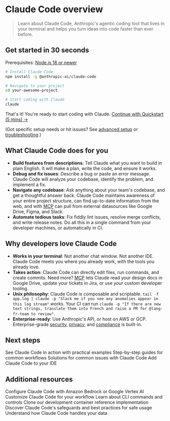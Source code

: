 # Claude Code overview

> Learn about Claude Code, Anthropic's agentic coding tool that lives in your terminal and helps you turn ideas into code faster than ever before.

## Get started in 30 seconds

Prerequisites: [Node.js 18 or newer](https://nodejs.org/en/download/)

```bash
# Install Claude Code
npm install -g @anthropic-ai/claude-code

# Navigate to your project
cd your-awesome-project

# Start coding with Claude
claude
```

That's it! You're ready to start coding with Claude. [Continue with Quickstart (5 mins) →](/en/docs/claude-code/quickstart)

(Got specific setup needs or hit issues? See [advanced setup](/en/docs/claude-code/setup) or [troubleshooting](/en/docs/claude-code/troubleshooting).)

## What Claude Code does for you

* **Build features from descriptions**: Tell Claude what you want to build in plain English. It will make a plan, write the code, and ensure it works.
* **Debug and fix issues**: Describe a bug or paste an error message. Claude Code will analyze your codebase, identify the problem, and implement a fix.
* **Navigate any codebase**: Ask anything about your team's codebase, and get a thoughtful answer back. Claude Code maintains awareness of your entire project structure, can find up-to-date information from the web, and with [MCP](/en/docs/claude-code/mcp) can pull from external datasources like Google Drive, Figma, and Slack.
* **Automate tedious tasks**: Fix fiddly lint issues, resolve merge conflicts, and write release notes. Do all this in a single command from your developer machines, or automatically in CI.

## Why developers love Claude Code

* **Works in your terminal**: Not another chat window. Not another IDE. Claude Code meets you where you already work, with the tools you already love.
* **Takes action**: Claude Code can directly edit files, run commands, and create commits. Need more? [MCP](/en/docs/claude-code/mcp) lets Claude read your design docs in Google Drive, update your tickets in Jira, or use *your* custom developer tooling.
* **Unix philosophy**: Claude Code is composable and scriptable. `tail -f app.log | claude -p "Slack me if you see any anomalies appear in this log stream"` *works*. Your CI can run `claude -p "If there are new text strings, translate them into French and raise a PR for @lang-fr-team to review"`.
* **Enterprise-ready**: Use Anthropic's API, or host on AWS or GCP. Enterprise-grade [security](/en/docs/claude-code/security), [privacy](/en/docs/claude-code/data-usage), and [compliance](https://trust.anthropic.com/) is built-in.

## Next steps

<CardGroup>
  <Card title="Quickstart" icon="rocket" href="/en/docs/claude-code/quickstart">
    See Claude Code in action with practical examples
  </Card>

  <Card title="Common workflows" icon="graduation-cap" href="/en/docs/claude-code/common-workflows">
    Step-by-step guides for common workflows
  </Card>

  <Card title="Troubleshooting" icon="wrench" href="/en/docs/claude-code/troubleshooting">
    Solutions for common issues with Claude Code
  </Card>

  <Card title="IDE setup" icon="laptop" href="/en/docs/claude-code/ide-integrations">
    Add Claude Code to your IDE
  </Card>
</CardGroup>

## Additional resources

<CardGroup>
  <Card title="Host on AWS or GCP" icon="cloud" href="/en/docs/claude-code/third-party-integrations">
    Configure Claude Code with Amazon Bedrock or Google Vertex AI
  </Card>

  <Card title="Settings" icon="gear" href="/en/docs/claude-code/settings">
    Customize Claude Code for your workflow
  </Card>

  <Card title="Commands" icon="terminal" href="/en/docs/claude-code/cli-reference">
    Learn about CLI commands and controls
  </Card>

  <Card title="Reference implementation" icon="code" href="https://github.com/anthropics/claude-code/tree/main/.devcontainer">
    Clone our development container reference implementation
  </Card>

  <Card title="Security" icon="shield" href="/en/docs/claude-code/security">
    Discover Claude Code's safeguards and best practices for safe usage
  </Card>

  <Card title="Privacy and data usage" icon="lock" href="/en/docs/claude-code/data-usage">
    Understand how Claude Code handles your data
  </Card>
</CardGroup>
